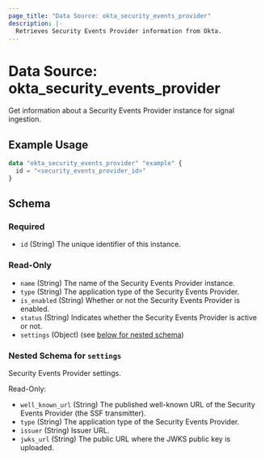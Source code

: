 ```yaml
---
page_title: "Data Source: okta_security_events_provider"
description: |-
  Retrieves Security Events Provider information from Okta.
---
```


# Data Source: okta_security_events_provider

Get information about a Security Events Provider instance for signal ingestion.

## Example Usage

```terraform
data "okta_security_events_provider" "example" {
  id = "<security_events_provider_id>"
}
```

<!-- schema generated by tfplugindocs -->
## Schema

### Required

- `id` (String) The unique identifier of this instance.

### Read-Only

- `name` (String) The name of the Security Events Provider instance.
- `type` (String) The application type of the Security Events Provider.
- `is_enabled` (String) Whether or not the Security Events Provider is enabled.
- `status` (String) Indicates whether the Security Events Provider is active or not.
- `settings` (Object) (see [below for nested schema](#nestedobjatt--settings))

<a id="nestedobjatt--settings"></a>
### Nested Schema for `settings`

Security Events Provider settings.

Read-Only:

- `well_known_url` (String) The published well-known URL of the Security Events Provider (the SSF transmitter).
- `type` (String) The application type of the Security Events Provider.
- `issuer` (String) Issuer URL.
- `jwks_url` (String) The public URL where the JWKS public key is uploaded.